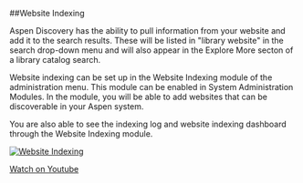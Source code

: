 ##Website Indexing

Aspen Discovery has the ability to pull information from your website and add it to the search results. These will be listed in "library website" in the search drop-down menu and will also appear in the Explore More secton of a library catalog search. 

Website indexing can be set up in the Website Indexing module of the administration menu. This module can be enabled in System Administration Modules. In the module, you will be able to add websites that can be discoverable in your Aspen system.

You are also able to see the indexing log and website indexing dashboard through the Website Indexing module.

[![Website Indexing](/manual/images/Web-Indexing.jpg)](https://youtu.be/OXY63xDcN9k)

[Watch on Youtube](https://youtu.be/OXY63xDcN9k)
